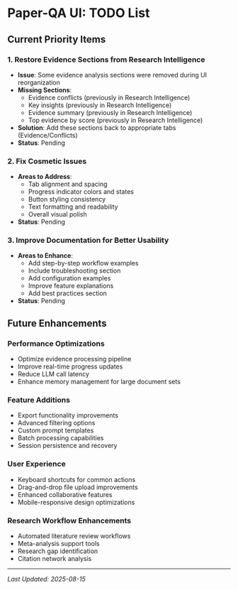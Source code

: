 # Paper-QA UI: TODO List

## Current Priority Items

### 1. Restore Evidence Sections from Research Intelligence
- **Issue**: Some evidence analysis sections were removed during UI reorganization
- **Missing Sections**:
  - Evidence conflicts (previously in Research Intelligence)
  - Key insights (previously in Research Intelligence) 
  - Evidence summary (previously in Research Intelligence)
  - Top evidence by score (previously in Research Intelligence)
- **Solution**: Add these sections back to appropriate tabs (Evidence/Conflicts)
- **Status**: Pending

### 2. Fix Cosmetic Issues
- **Areas to Address**:
  - Tab alignment and spacing
  - Progress indicator colors and states
  - Button styling consistency
  - Text formatting and readability
  - Overall visual polish
- **Status**: Pending

### 3. Improve Documentation for Better Usability
- **Areas to Enhance**:
  - Add step-by-step workflow examples
  - Include troubleshooting section
  - Add configuration examples
  - Improve feature explanations
  - Add best practices section
- **Status**: Pending

## Future Enhancements

### Performance Optimizations
- Optimize evidence processing pipeline
- Improve real-time progress updates
- Reduce LLM call latency
- Enhance memory management for large document sets

### Feature Additions
- Export functionality improvements
- Advanced filtering options
- Custom prompt templates
- Batch processing capabilities
- Session persistence and recovery

### User Experience
- Keyboard shortcuts for common actions
- Drag-and-drop file upload improvements
- Enhanced collaborative features
- Mobile-responsive design optimizations

### Research Workflow Enhancements
- Automated literature review workflows
- Meta-analysis support tools
- Research gap identification
- Citation network analysis

---
*Last Updated: 2025-08-15*
